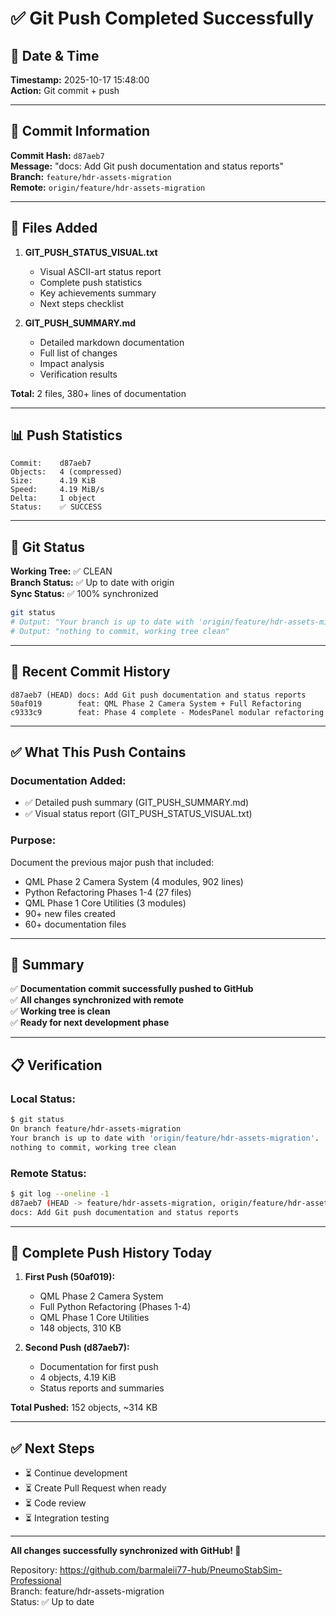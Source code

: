# ✅ Git Push Completed Successfully

## 📅 Date & Time
**Timestamp:** 2025-10-17 15:48:00  
**Action:** Git commit + push

---

## 🎯 Commit Information

**Commit Hash:** `d87aeb7`  
**Message:** "docs: Add Git push documentation and status reports"  
**Branch:** `feature/hdr-assets-migration`  
**Remote:** `origin/feature/hdr-assets-migration`

---

## 📁 Files Added

1. **GIT_PUSH_STATUS_VISUAL.txt**
   - Visual ASCII-art status report
   - Complete push statistics
   - Key achievements summary
   - Next steps checklist

2. **GIT_PUSH_SUMMARY.md**
   - Detailed markdown documentation
   - Full list of changes
   - Impact analysis
   - Verification results

**Total:** 2 files, 380+ lines of documentation

---

## 📊 Push Statistics

```
Commit:    d87aeb7
Objects:   4 (compressed)
Size:      4.19 KiB
Speed:     4.19 MiB/s
Delta:     1 object
Status:    ✅ SUCCESS
```

---

## 🔗 Git Status

**Working Tree:** ✅ CLEAN  
**Branch Status:** ✅ Up to date with origin  
**Sync Status:** ✅ 100% synchronized

```bash
git status
# Output: "Your branch is up to date with 'origin/feature/hdr-assets-migration'"
# Output: "nothing to commit, working tree clean"
```

---

## 📜 Recent Commit History

```
d87aeb7 (HEAD) docs: Add Git push documentation and status reports
50af019        feat: QML Phase 2 Camera System + Full Refactoring
c9333c9        feat: Phase 4 complete - ModesPanel modular refactoring
```

---

## ✅ What This Push Contains

### Documentation Added:
- ✅ Detailed push summary (GIT_PUSH_SUMMARY.md)
- ✅ Visual status report (GIT_PUSH_STATUS_VISUAL.txt)

### Purpose:
Document the previous major push that included:
- QML Phase 2 Camera System (4 modules, 902 lines)
- Python Refactoring Phases 1-4 (27 files)
- QML Phase 1 Core Utilities (3 modules)
- 90+ new files created
- 60+ documentation files

---

## 🎉 Summary

✅ **Documentation commit successfully pushed to GitHub**  
✅ **All changes synchronized with remote**  
✅ **Working tree is clean**  
✅ **Ready for next development phase**

---

## 📋 Verification

### Local Status:
```bash
$ git status
On branch feature/hdr-assets-migration
Your branch is up to date with 'origin/feature/hdr-assets-migration'.
nothing to commit, working tree clean
```

### Remote Status:
```bash
$ git log --oneline -1
d87aeb7 (HEAD -> feature/hdr-assets-migration, origin/feature/hdr-assets-migration) 
docs: Add Git push documentation and status reports
```

---

## 🔄 Complete Push History Today

1. **First Push (50af019):**
   - QML Phase 2 Camera System
   - Full Python Refactoring (Phases 1-4)
   - QML Phase 1 Core Utilities
   - 148 objects, 310 KB

2. **Second Push (d87aeb7):**
   - Documentation for first push
   - 4 objects, 4.19 KiB
   - Status reports and summaries

**Total Pushed:** 152 objects, ~314 KB

---

## ✅ Next Steps

- ⏳ Continue development
- ⏳ Create Pull Request when ready
- ⏳ Code review
- ⏳ Integration testing

---

**All changes successfully synchronized with GitHub! 🚀**

Repository: https://github.com/barmaleii77-hub/PneumoStabSim-Professional  
Branch: feature/hdr-assets-migration  
Status: ✅ Up to date
